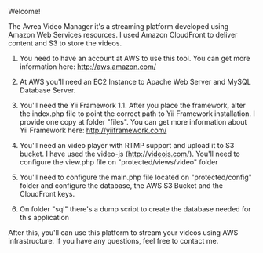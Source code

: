 Welcome!

The Avrea Video Manager it's a streaming platform developed using Amazon Web Services resources. I used Amazon CloudFront to deliver content and S3 to store the videos.

1. You need to have an account at AWS to use this tool. You can get more information here: http://aws.amazon.com/

2. At AWS you'll need an EC2 Instance to Apache Web Server and MySQL Database Server.

3. You'll need the Yii Framework 1.1. After you place the framework, alter the index.php file to point the correct path to Yii Framework installation. I provide one copy at folder "files". You can get more information about Yii Framework here: http://yiiframework.com/

4. You'll need an video player with RTMP support and upload it to S3 bucket. I have used the video-js (http://videojs.com/). You'll need to configure the view.php file on "protected/views/video" folder

5. You'll need to configure the main.php file located on "protected/config" folder and configure the database, the AWS S3 Bucket and the CloudFront keys.

6. On folder "sql" there's a dump script to create the database needed for this application

After this, you'll can use this platform to stream your videos using AWS infrastructure.
If you have any questions, feel free to contact me.
